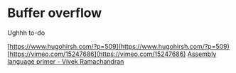 # Buffer overflow

Ughhh to-do

[https://www.hugohirsh.com/?p=509](https://www.hugohirsh.com/?p=509)
[https://vimeo.com/15247686](https://vimeo.com/15247686)
[Assembly language primer - Vivek Ramachandran](https://www.youtube.com/watch?v=kL3L3Ta9EnU)
